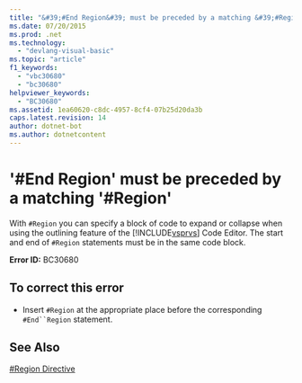 ```yaml
---
title: "&#39;#End Region&#39; must be preceded by a matching &#39;#Region&#39;"
ms.date: 07/20/2015
ms.prod: .net
ms.technology: 
  - "devlang-visual-basic"
ms.topic: "article"
f1_keywords: 
  - "vbc30680"
  - "bc30680"
helpviewer_keywords: 
  - "BC30680"
ms.assetid: 1ea60620-c8dc-4957-8cf4-07b25d20da3b
caps.latest.revision: 14
author: dotnet-bot
ms.author: dotnetcontent
---
```

# &#39;#End Region&#39; must be preceded by a matching &#39;#Region&#39;
With `#Region` you can specify a block of code to expand or collapse when using the outlining feature of the [!INCLUDE[vsprvs](~/includes/vsprvs-md.md)] Code Editor. The start and end of `#Region` statements must be in the same code block.  
  
 **Error ID:** BC30680  
  
## To correct this error  
  
-   Insert `#Region` at the appropriate place before the corresponding `#End``Region` statement.  
  
## See Also  
 [#Region Directive](../../visual-basic/language-reference/directives/region-directive.md)
